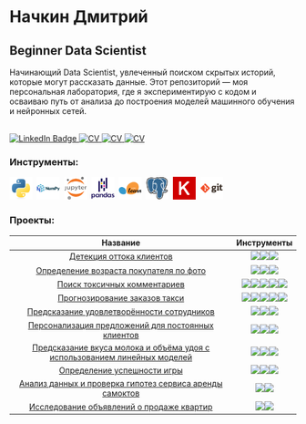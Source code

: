 # Начкин Дмитрий

## Beginner Data Scientist
Начинающий Data Scientist, увлеченный поиском скрытых историй, которые могут рассказать данные. Этот репозиторий — моя персональная лаборатория, где я экспериментирую с кодом и осваиваю путь от анализа до построения моделей машинного обучения и нейронных сетей.
<br/><br/>
<div id="badges">
  <a href="#">
    <img src="https://img.shields.io/badge/LinkedIn-blue?style=for-the-badge&logo=linkedin&logoColor=white" alt="LinkedIn Badge"/>
  </a>
  <a href="https://drive.google.com/file/d/16vlkYCHW2NE3Gd7cELy6_BcTmv-SGGle/view?usp=sharing">
    <img src="https://img.shields.io/badge/CV-red?style=for-the-badge&logo=readdotcv&logoColor=white" alt="CV"/>
  </a>
  <a href="https://t.me/de_nachkin">
    <img src="https://img.shields.io/badge/Tg-white?style=for-the-badge&logo=telegram&logoColor=blue" alt="CV"/>
  </a>
  <a href="https://www.kaggle.com/desterossa">
    <img src="https://img.shields.io/badge/Kaggle-blue?style=for-the-badge&logo=kaggle&logoColor=white" alt="CV"/>
  </a>
</div>


###  Инструменты:
<div>
  <img src="https://github.com/devicons/devicon/blob/master/icons/python/python-original.svg" title="Python" alt="Python" width="40" height="40"/>&nbsp;
  <img src="https://github.com/devicons/devicon/blob/master/icons/numpy/numpy-original-wordmark.svg" title="NumPy" alt="NumPy" width="40" height="40"/>&nbsp;
  <img src="https://github.com/devicons/devicon/blob/master/icons/jupyter/jupyter-original-wordmark.svg" title="Jupyter" alt="Jupyter" width="40" height="40"/>&nbsp;
  <img src="https://github.com/devicons/devicon/blob/master/icons/pandas/pandas-original-wordmark.svg" title="Pandas" alt="Pandas" width="40" height="40"/>&nbsp;
  <img src="https://github.com/devicons/devicon/blob/master/icons/scikitlearn/scikitlearn-original.svg" title="sk-learn" alt="sk-learn" width="40" height="40"/>&nbsp;
  <img src="https://github.com/devicons/devicon/blob/master/icons/postgresql/postgresql-original.svg" title="PostgreSQL" alt="PostgreSQL" width="40" height="40"/>&nbsp;
  <img src="https://github.com/devicons/devicon/blob/master/icons/keras/keras-original.svg" title="Keras" alt="Keras" width="40" height="40"/>&nbsp;
  <img src="https://github.com/devicons/devicon/blob/master/icons/git/git-original-wordmark.svg" title="Git" **alt="Git" width="40" height="40"/>
</div>

### Проекты:
| Название | Инструменты |
| :--------: | :-------: |
|[Детекция оттока клиентов](https://github.com/DEsterossa/Data-Science-/tree/main/YandexPracticumProjects/customer%20churn%20detection) | <img src="https://img.shields.io/badge/CatBoost-black?style=flat-square&logo=yandexcloud&logoColor=orange"/><img src="https://img.shields.io/badge/Plotly-black?style=flat-square&logo=plotly&logoColor=orange"/><img src="https://img.shields.io/badge/Sklearn-black?logo=scikitlearn&logoColor=orange">|
|[Определение возраста покупателя по фото](https://github.com/DEsterossa/Data-Science-/tree/main/YandexPracticumProjects/age%20determination) | <img src="https://img.shields.io/badge/Pandas-black?style=flat-square&logo=pandas&logoColor=orange"/><img src="https://img.shields.io/badge/Plotly-black?style=flat-square&logo=plotly&logoColor=orange"/><img src="https://img.shields.io/badge/Keras-black?style=flat-square&logo=keras&logoColor=orange"/>|
|[Поиск токсичных комментариев](https://github.com/DEsterossa/Data-Science-/tree/main/YandexPracticumProjects/identification%20of%20toxic%20comments) | <img src="https://img.shields.io/badge/Pandas-black?style=flat-square&logo=pandas&logoColor=orange"/><img src="https://img.shields.io/badge/Plotly-black?style=flat-square&logo=plotly&logoColor=orange"/><img src="https://img.shields.io/badge/Hugging_Face-black?style=flat-square&logo=huggingface&logoColor=orange"/><img src="https://img.shields.io/badge/Sklearn-black?logo=scikitlearn&logoColor=orange"><img src="https://img.shields.io/badge/BERT-black?style=flat-square&logo=google&logoColor=orange"/>|
|[Прогнозирование заказов такси](https://github.com/DEsterossa/Data-Science-/tree/main/YandexPracticumProjects/Forecast%20of%20taxi%20orders) | <img src="https://img.shields.io/badge/Pandas-black?style=flat-square&logo=pandas&logoColor=orange"/><img src="https://img.shields.io/badge/Plotly-black?style=flat-square&logo=plotly&logoColor=orange"/><img src="https://img.shields.io/badge/CatBoost-black?style=flat-square&logo=yandexcloud&logoColor=orange"/><img src="https://img.shields.io/badge/Sklearn-black?logo=scikitlearn&logoColor=orange"><img src="https://img.shields.io/badge/statsmodels-black?style=flat-square"/>|
|[Предсказание удовлетворённости сотрудников](https://github.com/DEsterossa/Data-Science-/tree/main/YandexPracticumProjects/prediction%20of%20employee%20satisfaction) |<img src="https://img.shields.io/badge/Pandas-black?style=flat-square&logo=pandas&logoColor=orange"/><img src="https://img.shields.io/badge/Plotly-black?style=flat-square&logo=plotly&logoColor=orange"/><img src="https://img.shields.io/badge/Sklearn-black?logo=scikitlearn&logoColor=orange">|
|[Персонализация предложений для постоянных клиентов](https://github.com/DEsterossa/Data-Science-/tree/main/YandexPracticumProjects/personalization%20of%20offers%20to%20regular%20customers) |<img src="https://img.shields.io/badge/Pandas-black?style=flat-square&logo=pandas&logoColor=orange"/><img src="https://img.shields.io/badge/Plotly-black?style=flat-square&logo=plotly&logoColor=orange"/><img src="https://img.shields.io/badge/Sklearn-black?logo=scikitlearn&logoColor=orange">|
|[Предсказание вкуса молока и объёма удоя с использованием линейных моделей](https://github.com/DEsterossa/Data-Science-/tree/main/YandexPracticumProjects/prediction%20of%20taste%20and%20volume%20of%20milk)|<img src="https://img.shields.io/badge/Pandas-black?style=flat-square&logo=pandas&logoColor=orange"/><img src="https://img.shields.io/badge/Plotly-black?style=flat-square&logo=plotly&logoColor=orange"/><img src="https://img.shields.io/badge/Sklearn-black?logo=scikitlearn&logoColor=orange">|
|[Определение успешности игры](https://github.com/DEsterossa/Data-Science-/tree/main/YandexPracticumProjects/determinaton%20of%20game%20success) |<img src="https://img.shields.io/badge/Pandas-black?style=flat-square&logo=pandas&logoColor=orange"/><img src="https://img.shields.io/badge/Plotly-black?style=flat-square&logo=plotly&logoColor=orange"/><img src="https://img.shields.io/badge/Scipy-black?style=flat-square&logo=scipy&logoColor=orange"/>|
|[Анализ данных и проверка гипотез сервиса аренды самоктов](https://github.com/DEsterossa/Data-Science-/tree/main/YandexPracticumProjects/hypothesis%20testing%20of%20scooter%20service) |<img src="https://img.shields.io/badge/Pandas-black?style=flat-square&logo=pandas&logoColor=orange"/><img src="https://img.shields.io/badge/Plotly-black?style=flat-square&logo=plotly&logoColor=orange"/>|
|[Исследование объявлений о продаже квартир](https://github.com/DEsterossa/Data-Science-/tree/main/YandexPracticumProjects/Research%20of%20apartment%20sale%20ads) |<img src="https://img.shields.io/badge/Pandas-black?style=flat-square&logo=pandas&logoColor=orange"/><img src="https://img.shields.io/badge/Plotly-black?style=flat-square&logo=plotly&logoColor=orange"/>|
